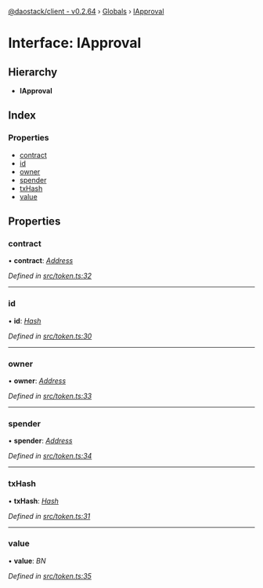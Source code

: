 [@daostack/client - v0.2.64](../README.md) › [Globals](../globals.md) › [IApproval](iapproval.md)

# Interface: IApproval

## Hierarchy

* **IApproval**

## Index

### Properties

* [contract](iapproval.md#contract)
* [id](iapproval.md#id)
* [owner](iapproval.md#owner)
* [spender](iapproval.md#spender)
* [txHash](iapproval.md#txhash)
* [value](iapproval.md#value)

## Properties

###  contract

• **contract**: *[Address](../globals.md#address)*

*Defined in [src/token.ts:32](https://github.com/daostack/client/blob/9d69996/src/token.ts#L32)*

___

###  id

• **id**: *[Hash](../globals.md#hash)*

*Defined in [src/token.ts:30](https://github.com/daostack/client/blob/9d69996/src/token.ts#L30)*

___

###  owner

• **owner**: *[Address](../globals.md#address)*

*Defined in [src/token.ts:33](https://github.com/daostack/client/blob/9d69996/src/token.ts#L33)*

___

###  spender

• **spender**: *[Address](../globals.md#address)*

*Defined in [src/token.ts:34](https://github.com/daostack/client/blob/9d69996/src/token.ts#L34)*

___

###  txHash

• **txHash**: *[Hash](../globals.md#hash)*

*Defined in [src/token.ts:31](https://github.com/daostack/client/blob/9d69996/src/token.ts#L31)*

___

###  value

• **value**: *BN*

*Defined in [src/token.ts:35](https://github.com/daostack/client/blob/9d69996/src/token.ts#L35)*

